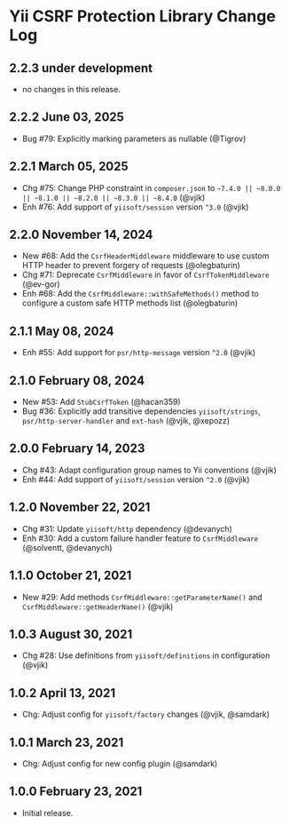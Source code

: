 # Yii CSRF Protection Library Change Log

## 2.2.3 under development

- no changes in this release.

## 2.2.2 June 03, 2025

- Bug #79: Explicitly marking parameters as nullable (@Tigrov)

## 2.2.1 March 05, 2025

- Chg #75: Change PHP constraint in `composer.json` to `~7.4.0 || ~8.0.0 || ~8.1.0 || ~8.2.0 || ~8.3.0 || ~8.4.0` (@vjik)
- Enh #76: Add support of `yiisoft/session` version `^3.0` (@vjik)

## 2.2.0 November 14, 2024

- New #68: Add the `CsrfHeaderMiddleware` middleware to use custom HTTP header to prevent forgery of requests (@olegbaturin)
- Chg #71: Deprecate `CsrfMiddleware` in favor of `CsrfTokenMiddleware` (@ev-gor)
- Enh #68: Add the `CsrfMiddleware::withSafeMethods()` method to configure a custom safe HTTP methods list (@olegbaturin)

## 2.1.1 May 08, 2024

- Enh #55: Add support for `psr/http-message` version `^2.0` (@vjik)

## 2.1.0 February 08, 2024

- New #53: Add `StubCsrfToken` (@hacan359)
- Bug #36: Explicitly add transitive dependencies `yiisoft/strings`, `psr/http-server-handler`
  and `ext-hash` (@vjik, @xepozz)

## 2.0.0 February 14, 2023

- Chg #43: Adapt configuration group names to Yii conventions (@vjik)
- Enh #44: Add support of `yiisoft/session` version `^2.0` (@vjik)

## 1.2.0 November 22, 2021

- Chg #31: Update `yiisoft/http` dependency (@devanych)
- Enh #30: Add a custom failure handler feature to `CsrfMiddleware` (@solventt, @devanych)

## 1.1.0 October 21, 2021

- New #29: Add methods `CsrfMiddleware::getParameterName()` and `CsrfMiddleware::getHeaderName()` (@vjik)

## 1.0.3 August 30, 2021

- Chg #28: Use definitions from `yiisoft/definitions` in configuration (@vjik)

## 1.0.2 April 13, 2021

- Chg: Adjust config for `yiisoft/factory` changes (@vjik, @samdark)

## 1.0.1 March 23, 2021

- Chg: Adjust config for new config plugin (@samdark)

## 1.0.0 February 23, 2021

- Initial release.
